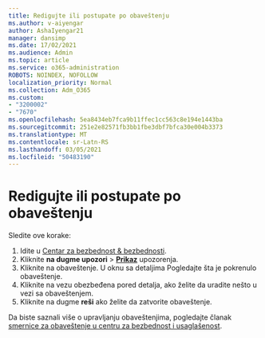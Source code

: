```yaml
---
title: Redigujte ili postupate po obaveštenju
ms.author: v-aiyengar
author: AshaIyengar21
manager: dansimp
ms.date: 17/02/2021
ms.audience: Admin
ms.topic: article
ms.service: o365-administration
ROBOTS: NOINDEX, NOFOLLOW
localization_priority: Normal
ms.collection: Adm_O365
ms.custom:
- "3200002"
- "7670"
ms.openlocfilehash: 5ea8434eb7fca9b11ffec1cc563c8e194e1443ba
ms.sourcegitcommit: 251e2e82571fb3bb1fbe3dbf7bfca30e004b3373
ms.translationtype: MT
ms.contentlocale: sr-Latn-RS
ms.lasthandoff: 03/05/2021
ms.locfileid: "50483190"
---
```

# <a name="review-or-act-on-an-alert"></a>Redigujte ili postupate po obaveštenju

Sledite ove korake:

1. Idite u [Centar za bezbednost & bezbednosti](https://go.microsoft.com/fwlink/p/?linkid=2077143).
1. Kliknite **na dugme upozori**  >  **[Prikaz](https://go.microsoft.com/fwlink/?linkid=2103301)** upozorenja.
1. Kliknite na obaveštenje. U oknu sa detaljima Pogledajte šta je pokrenulo obaveštenje.
1. Kliknite na vezu obezbeđena pored detalja, ako želite da uradite nešto u vezi sa obaveštenjem.
1. Kliknite na dugme **reši** ako želite da zatvorite obaveštenje.

Da biste saznali više o upravljanju obaveštenjima, pogledajte članak [smernice za obaveštenje u centru za bezbednost i usaglašenost](https://go.microsoft.com/fwlink/?linkid=2103211).

